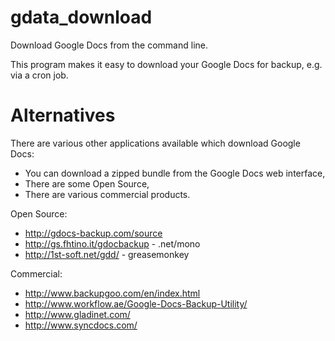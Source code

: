 gdata_download
==============
Download Google Docs from the command line.

This program makes it easy to download your Google Docs for backup, e.g. via a cron job.

Alternatives
============

There are various other applications available which download Google Docs:

* You can download a zipped bundle from the Google Docs web interface,
* There are some Open Source,
* There are various commercial products.

Open Source:

* http://gdocs-backup.com/source
* http://gs.fhtino.it/gdocbackup - .net/mono
* http://1st-soft.net/gdd/ - greasemonkey

Commercial:

* http://www.backupgoo.com/en/index.html
* http://www.workflow.ae/Google-Docs-Backup-Utility/
* http://www.gladinet.com/
* http://www.syncdocs.com/

